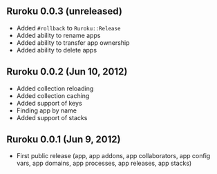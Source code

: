 ## Ruroku 0.0.3 (unreleased)

* Added `#rollback` to `Ruroku::Release`
* Added ability to rename apps
* Added ability to transfer app ownership
* Added ability to delete apps

## Ruroku 0.0.2 (Jun 10, 2012)

* Added collection reloading
* Added collection caching
* Added support of keys
* Finding app by name
* Added support of stacks

## Ruroku 0.0.1 (Jun 9, 2012)

* First public release (app, app addons, app collaborators, app config
  vars, app domains, app processes, app releases, app stacks)
